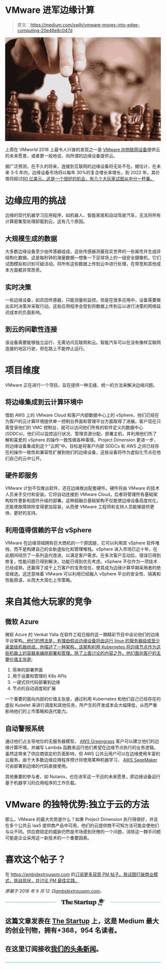 # VMware 进军边缘计算

> 原文：<https://medium.com/swlh/vmware-moves-into-edge-computing-20e46e8c047d>

![](img/c55a4b795539832a72673752ad84e0de.png)

上周在 VMworld 2018 上最令人兴奋的发现之一是 [VMware 向物联网设备](https://blogs.vmware.com/vsphere/2018/08/introducing-project-dimension.html)提供云的未来愿景，或者更一般地说，向所谓的边缘设备提供云。

据广泛预测，在不久的将来，连接到互联网的边缘设备将无处不在。据估计，在未来 3-5 年内，边缘设备市场将以每年 30%的复合增长率增长，到 2022 年，其价值将超过[60 亿美元。这是一个很好的机会，有几个大玩家试图从中分一杯羹。](https://www.marketsandmarkets.com/PressReleases/edge-computing.asp)

# 边缘应用的挑战

边缘的现代机器学习应用程序，如机器人、智能家居和自动驾驶汽车，无法将所有计算密集型处理卸载到云，这有几个原因。

## 大规模生成的数据

大多数边缘设备至少由传感器组成，这些传感器测量现实世界的一些属性并生成非结构化数据。这是每秒钟的海量数据—想象一下足球场上的一组安全摄像机，它们试图模拟和识别可疑活动。将所有这些数据上传到云中进行处理，在带宽和其他成本方面都非常昂贵。

## 实时决策

一些边缘设备，如农田传感器，只能测量和监控。但是在很多应用中，设备需要做出实时决策并采取行动。这些应用程序会受到将数据上传到云以进行决策的网络延迟成本的负面影响。

## 到云的间歇性连接

该设备需要能够独立运行，无需访问互联网和云。智能汽车可以在没有像样互联网连接的地区行驶，但在路上不能停止运行。

# 项目维度

VMware 正在进行一个项目，旨在提供一种无缝、统一的方法来解决边缘问题。

## 将边缘集成到云计算环境中

借助 AWS 上的 VMware Cloud 和客户内部数据中心上的 vSphere，他们已经在为客户的云计算环境提供单一控制台界面和管理平台方面取得了进展。客户现在只需登录他们的 VMC 控制台，就可以访问他们所有的软件定义的数据中心(SDDCs)，他们可以监控运行状况、管理资源分配、部署主机，并利用他们所了解和喜爱的 vSphere 的操作一致性做各种事情。Project Dimension 更进一步，将边缘设备集成到这个“云网”中。目标是将客户内部 SDDCs 和 AWS 之间已经存在的操作一致性和兼容性扩展到他们的边缘设备，这些设备将作为虚拟化节点在他们自己的云中公开。

## 硬件即服务

VMware 计划不仅推出软件，还在边缘推出配套硬件。硬件将由 VMware 的技术人员亲手交付和安装。它将自动连接到 VMware Cloud，后者将管理所有基础架构软件更新和固件升级的部署。这种超融合基础架构不仅能使边缘设备高度优化，还能使故障排除变得更加容易，从而使 VMware 工程师和支持人员能够提供更快、更好的支持。

## 利用值得信赖的平台 vSphere

VMware 在边缘领域拥有巨大商机的一个原因是，它可以利用其 vSphere 软件堆栈，而不是构建自己的全新虚拟化和管理堆栈。vSphere 进入市场已近十年，在此期间经历了一系列迭代改进，以满足客户需求。在多次客户互动后，错误已得到修复，性能问题已得到解决，功能已得到优先考虑。vSphere 不仅作为一项技术已经成熟，还赢得了成千上万客户的宝贵信任，使其成为边缘计算早期采用者的绝佳候选。这还意味着 VMware 可以利用已经融入 vSphere 平台的安全性、隔离和性能原语，从而大大简化上市策略。

# 来自其他大玩家的竞争

## 微软 Azure

微软 Azure 的 Venkat Yalla 在软件工程日报的这一期精彩节目中谈论他们的边缘平台架构[。他们的想法是，有理由假设边缘设备将由运行 linux 的服务器级或至少桌面级机器组成。他描述了一种架构，该架构利用 Kubernetes 将边缘节点作为这些机器上的容器来编排部署和管理。除了上面讨论的内容之外，他们面向客户的主要价值主张是:](https://softwareengineeringdaily.com/2018/07/30/edge-kubernetes-with-venkat-yalla/)

1.  简单的部署界面
2.  用于设置和管理的 K8s APIs
3.  一键式将代码部署到边缘
4.  节点的自动调度和扩展

一个重要的面向内部的价值主张是，通过利用 Kubernetes 和他们自己已经存在的虚拟 Kubelet 来进行调度和其他任务，所产生的开发成本会大幅降低，从而严重影响他们的上市策略和迭代能力。

## 自动警报系统

通过他们占主导地位的无服务器模型， [AWS Greengrass](https://aws.amazon.com/greengrass/) 客户可以建立他们的边缘计算环境，并编写 Lambda 函数来运行他们希望在边缘节点执行的业务逻辑。虽然这带来了供应商锁定的负面影响，但 AWS 公共云用户可以在边缘使用丰富的云服务。由于大多数边缘应用程序预计将使用某种机器学习， [AWS SageMaker](https://aws.amazon.com/blogs/aws/new-machine-learning-inference-at-the-edge-using-aws-greengrass) 可由部署到边缘的代码直接使用。

其他重要的参与者，如 Nutanix，也在进军这一不远的未来愿景，即边缘设备运行基于机器学习的应用程序的工作负载。

# VMware 的独特优势:独立于云的方法

那么，VMware 的最大优势是什么？如果 Project Dimension 执行得很好，并且在多个公共云 IaaS 提供商产品中可用，他们的云提供商不可知方法可能会使他们与众不同。供应商锁定的威胁仍然是市场感到厌倦的一个问题，消除这一棘手问题可能是企业采用这一新技术的一个重要因素。

# 喜欢这个帖子？

在 https://ambidextrouspm.com 的[订阅更多双周 PM 帖子。我试图打破商业模式，挑战现状，并讨论 PM 最佳实践。](https://ambidextrouspm.com)

*原载于 2018 年 9 月 12 日*[*ambidextrouspm.com*](https://ambidextrouspm.com/vmware-moves-into-edge-computing/)*。*

[![](img/308a8d84fb9b2fab43d66c117fcc4bb4.png)](https://medium.com/swlh)

## 这篇文章发表在 [The Startup](https://medium.com/swlh) 上，这是 Medium 最大的创业刊物，拥有+368，954 名读者。

## 在这里订阅接收[我们的头条新闻](http://growthsupply.com/the-startup-newsletter/)。

[![](img/b0164736ea17a63403e660de5dedf91a.png)](https://medium.com/swlh)